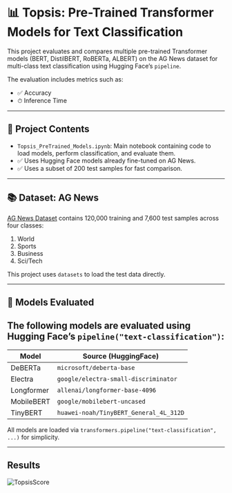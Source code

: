 # 📊 Topsis: Pre-Trained Transformer Models for Text Classification

This project evaluates and compares multiple pre-trained Transformer models (BERT, DistilBERT, RoBERTa, ALBERT) on the AG News dataset for multi-class text classification using Hugging Face’s `pipeline`.

The evaluation includes metrics such as:
- ✅ Accuracy
- ⏱ Inference Time

---

## 🧾 Project Contents

- `Topsis_PreTrained_Models.ipynb`: Main notebook containing code to load models, perform classification, and evaluate them.
- ✅ Uses Hugging Face models already fine-tuned on AG News.
- ✅ Uses a subset of 200 test samples for fast comparison.

---

## 📚 Dataset: AG News

[AG News Dataset](https://huggingface.co/datasets/ag_news) contains 120,000 training and 7,600 test samples across four classes:

1. World
2. Sports
3. Business
4. Sci/Tech

This project uses `datasets` to load the test data directly.

---

## 🤖 Models Evaluated

The following models are evaluated using Hugging Face’s `pipeline("text-classification")`:
---

| Model        | Source (HuggingFace)                  |
|--------------|---------------------------------------|
| DeBERTa      | `microsoft/deberta-base`              |
| Electra      | `google/electra-small-discriminator`  |
| Longformer   | `allenai/longformer-base-4096`        |
| MobileBERT   | `google/mobilebert-uncased`           |
| TinyBERT     | `huawei-noah/TinyBERT_General_4L_312D`|

All models are loaded via `transformers.pipeline("text-classification", ...)` for simplicity.

---

## Results 

![TopsisScore](https://github.com/user-attachments/assets/638b6b19-8dd5-4d2a-a556-b1d638277260)

